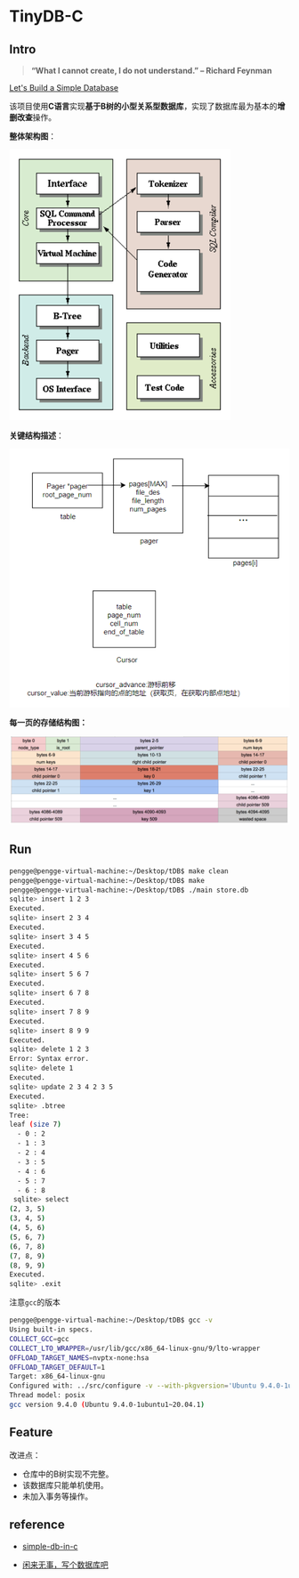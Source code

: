# TinyDB-C

## Intro

> **“What I cannot create, I do not understand.” – Richard Feynman**

[Let's Build a Simple Database](https://cstack.github.io/db_tutorial/)

该项目使用**C语言**实现**基于B树的小型关系型数据库**，实现了数据库最为基本的**增删改查**操作。

**整体架构图**：

![image-20230311105129160](ReadMe.assets/image-20230311105129160.png)

**关键结构描述**：

![image-20230311104801661](ReadMe.assets/image-20230311104801661.png)

**每一页的存储结构图：**

![image-20230311105309874](ReadMe.assets/image-20230311105309874.png)



## Run





```bash
pengge@pengge-virtual-machine:~/Desktop/tDB$ make clean
pengge@pengge-virtual-machine:~/Desktop/tDB$ make
pengge@pengge-virtual-machine:~/Desktop/tDB$ ./main store.db
sqlite> insert 1 2 3 
Executed.
sqlite> insert 2 3 4
Executed.
sqlite> insert 3 4 5
Executed.
sqlite> insert 4 5 6
Executed.
sqlite> insert 5 6 7
Executed.
sqlite> insert 6 7 8
Executed.
sqlite> insert 7 8 9
Executed.
sqlite> insert 8 9 9
Executed.
sqlite> delete 1 2 3
Error: Syntax error.
sqlite> delete 1
Executed.
sqlite> update 2 3 4 2 3 5
Executed.
sqlite> .btree
Tree:
leaf (size 7)
  - 0 : 2
  - 1 : 3
  - 2 : 4
  - 3 : 5
  - 4 : 6
  - 5 : 7
  - 6 : 8
 sqlite> select
(2, 3, 5)
(3, 4, 5)
(4, 5, 6)
(5, 6, 7)
(6, 7, 8)
(7, 8, 9)
(8, 9, 9)
Executed.
sqlite> .exit
```

注意`gcc`的版本

```bash
pengge@pengge-virtual-machine:~/Desktop/tDB$ gcc -v
Using built-in specs.
COLLECT_GCC=gcc
COLLECT_LTO_WRAPPER=/usr/lib/gcc/x86_64-linux-gnu/9/lto-wrapper
OFFLOAD_TARGET_NAMES=nvptx-none:hsa
OFFLOAD_TARGET_DEFAULT=1
Target: x86_64-linux-gnu
Configured with: ../src/configure -v --with-pkgversion='Ubuntu 9.4.0-1ubuntu1~20.04.1' --with-bugurl=file:///usr/share/doc/gcc-9/README.Bugs --enable-languages=c,ada,c++,go,brig,d,fortran,objc,obj-c++,gm2 --prefix=/usr --with-gcc-major-version-only --program-suffix=-9 --program-prefix=x86_64-linux-gnu- --enable-shared --enable-linker-build-id --libexecdir=/usr/lib --without-included-gettext --enable-threads=posix --libdir=/usr/lib --enable-nls --enable-clocale=gnu --enable-libstdcxx-debug --enable-libstdcxx-time=yes --with-default-libstdcxx-abi=new --enable-gnu-unique-object --disable-vtable-verify --enable-plugin --enable-default-pie --with-system-zlib --with-target-system-zlib=auto --enable-objc-gc=auto --enable-multiarch --disable-werror --with-arch-32=i686 --with-abi=m64 --with-multilib-list=m32,m64,mx32 --enable-multilib --with-tune=generic --enable-offload-targets=nvptx-none=/build/gcc-9-Av3uEd/gcc-9-9.4.0/debian/tmp-nvptx/usr,hsa --without-cuda-driver --enable-checking=release --build=x86_64-linux-gnu --host=x86_64-linux-gnu --target=x86_64-linux-gnu
Thread model: posix
gcc version 9.4.0 (Ubuntu 9.4.0-1ubuntu1~20.04.1)
```

## Feature

改进点：

- 仓库中的B树实现不完整。
- 该数据库只能单机使用。
- 未加入事务等操作。

## reference

- [simple-db-in-c](https://github.com/flower-corp/simple-db-in-c)

- [闲来无事，写个数据库吧](https://blog.csdn.net/weixin_51275728/article/details/124524036)

